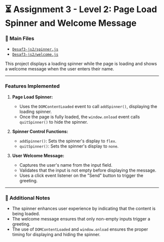 # ⏳ Assignment 3 - Level 2: Page Load Spinner and Welcome Message

### 📂 Main Files
- [`Desaf3-js2/spinner.js`](Desaf3-js2/spinner.js)
- [`Desaf3-js2/welcome.js`](Desaf3-js2/welcome.js)

This project displays a loading spinner while the page is loading and shows a welcome message when the user enters their name.

---

### Features Implemented
1. **Page Load Spinner:**
   - Uses the `DOMContentLoaded` event to call `addSpinner()`, displaying the loading spinner.
   - Once the page is fully loaded, the `window.onload` event calls `quitSpinner()` to hide the spinner.

2. **Spinner Control Functions:**
   - `addSpinner()`: Sets the spinner's display to `flex`.
   - `quitSpinner()`: Sets the spinner's display to `none`.

3. **User Welcome Message:**
   - Captures the user's name from the input field.
   - Validates that the input is not empty before displaying the message.
   - Uses a click event listener on the "Send" button to trigger the greeting.

---

### 📝 Additional Notes
- The spinner enhances user experience by indicating that the content is being loaded.
- The welcome message ensures that only non-empty inputs trigger a greeting.
- The use of `DOMContentLoaded` and `window.onload` ensures the proper timing for displaying and hiding the spinner.
